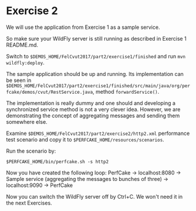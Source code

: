 Exercise 2
==========

We will use the application from Exercise 1 as a sample service.

So make sure your WildFly server is still running as described in Exercise 1 README.md.

Switch to `$DEMOS_HOME/FelCvut2017/part2/exercise1/finished` and run `mvn wildfly:deploy`.

The sample application should be up and running. Its implementation can be seen in 
`$DEMOS_HOME/FelCvut2017/part2/exercise1/finished/src/main/java/org/perfcake/demos/cvut/RestService.java`,
method `forwardService()`.

The implementation is really dummy and one should and developing a synchronized service method is not
a very clever idea. However, we are demonstrating the concept of aggregating messages and sending them
somewhere else.

Examine `$DEMOS_HOME/FelCvut2017/part2/exercise2/http2.xml` performance test scenario and copy it to `$PERFCAKE_HOME/resources/scenarios`.

Run the scenario by:
 
`$PERFCAKE_HOME/bin/perfcake.sh -s http2`

Now you have created the following loop:
PerfCake -&gt; localhost:8080 -&gt; Sample service (aggregating the messages to bunches of three) -&gt;
localhost:9090 -&gt; PerfCake

Now you can switch the WildFly server off by Ctrl+C. We won't need it in the next Exercises.